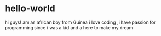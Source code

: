 # hello-world
hi guys!
am an african boy from Guinea i love coding ,i have passion for programming since i was a kid 
and a here to make my dream

